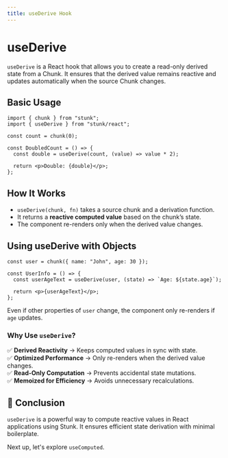 ```yaml
---
title: useDerive Hook
---
```


# useDerive

`useDerive` is a React hook that allows you to create a read-only derived state from a Chunk. It ensures that the derived value remains reactive and updates automatically when the source Chunk changes.

## Basic Usage

```tsx
import { chunk } from "stunk";
import { useDerive } from "stunk/react";

const count = chunk(0);

const DoubledCount = () => {
  const double = useDerive(count, (value) => value * 2);

  return <p>Double: {double}</p>;
};
```

## How It Works

- `useDerive(chunk, fn)` takes a source chunk and a derivation function.
- It returns a **reactive computed value** based on the chunk’s state.
- The component re-renders only when the derived value changes.

## Using useDerive with Objects

```tsx
const user = chunk({ name: "John", age: 30 });

const UserInfo = () => {
  const userAgeText = useDerive(user, (state) => `Age: ${state.age}`);

  return <p>{userAgeText}</p>;
};
```

Even if other properties of `user` change, the component only re-renders if `age` updates.

### Why Use `useDerive`?

✅ **Derived Reactivity** → Keeps computed values in sync with state.  
✅ **Optimized Performance** → Only re-renders when the derived value changes.  
✅ **Read-Only Computation** → Prevents accidental state mutations.  
✅ **Memoized for Efficiency** → Avoids unnecessary recalculations.

## 🚀 Conclusion

`useDerive` is a powerful way to compute reactive values in React applications using Stunk. It ensures efficient state derivation with minimal boilerplate.

Next up, let's explore `useComputed`.
